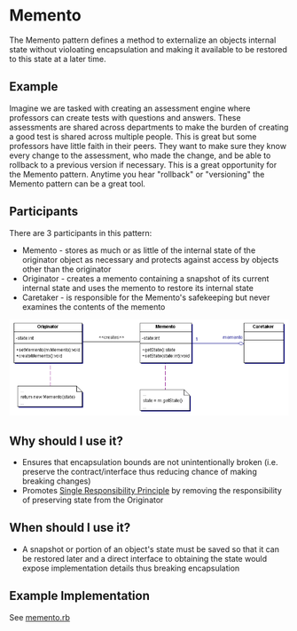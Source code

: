 # Memento

The Memento pattern defines a method to externalize an objects internal state without violoating encapsulation and making it available to be restored to this state at a later time.

## Example

Imagine we are tasked with creating an assessment engine where professors can create tests with questions and answers. These assessments are shared across departments to make the burden of creating a good test is shared across multiple people. This is great but some professors have little faith in their peers. They want to make sure they know every change to the assessment, who made the change, and be able to rollback to a previous version if necessary. This is a great opportunity for the Memento pattern. Anytime you hear "rollback" or "versioning" the Memento pattern can be a great tool.  

## Participants 

There are 3 participants in this pattern:

+ Memento - stores as much or as little of the internal state of the originator object as necessary and protects against access by objects other than the originator
+ Originator - creates a memento containing a snapshot of its current internal state and uses the memento to restore its internal state
+ Caretaker - is responsible for the Memento's safekeeping but never examines the contents of the memento

![Participants](../../assets/memento.gif)

## Why should I use it?

+ Ensures that encapsulation bounds are not unintentionally broken (i.e. preserve the contract/interface thus reducing chance of making breaking changes)
+ Promotes [Single Responsibility Principle](http://www.objectmentor.com/resources/articles/srp.pdf) by removing the responsibility of preserving state from the Originator

## When should I use it?

+ A snapshot or portion of an object's state must be saved so that it can be restored later and a direct interface to obtaining the state would expose implementation details thus breaking encapsulation

## Example Implementation

See [memento.rb](memento.rb)
